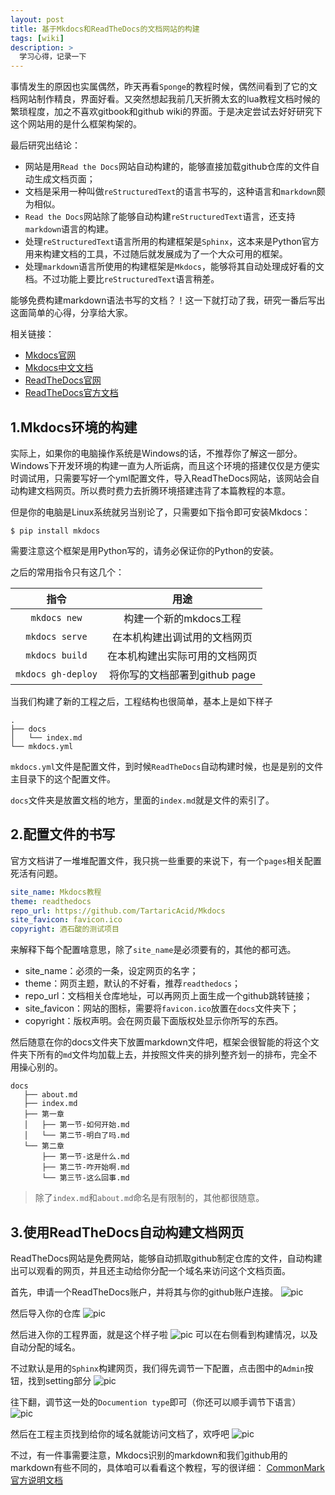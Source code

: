 ```yaml
---
layout: post
title: 基于Mkdocs和ReadTheDocs的文档网站的构建
tags: [wiki]
description: >
  学习心得，记录一下
---
```

事情发生的原因也实属偶然，昨天再看`Sponge`的教程时候，偶然间看到了它的文档网站制作精良，界面好看。又突然想起我前几天折腾太玄的lua教程文档时候的繁琐程度，加之不喜欢gitbook和github wiki的界面。于是决定尝试去好好研究下这个网站用的是什么框架构架的。

最后研究出结论：
* 网站是用`Read the Docs`网站自动构建的，能够直接加载github仓库的文件自动生成文档页面；
* 文档是采用一种叫做`reStructuredText`的语言书写的，这种语言和`markdown`颇为相似。
* `Read the Docs`网站除了能够自动构建`reStructuredText`语言，还支持`markdown`语言的构建。
* 处理`reStructuredText`语言所用的构建框架是`Sphinx`，这本来是Python官方用来构建文档的工具，不过随后就发展成为了一个大众可用的框架。
* 处理`markdown`语言所使用的构建框架是`Mkdocs`，能够将其自动处理成好看的文档。不过功能上要比`reStructuredText`语言稍差。

能够免费构建markdown语法书写的文档？！这一下就打动了我，研究一番后写出这面简单的心得，分享给大家。

相关链接：
* [Mkdocs官网](http://www.mkdocs.org/)
* [Mkdocs中文文档](http://markdown-docs-zh.readthedocs.io/zh_CN/latest/)
* [ReadTheDocs官网](https://readthedocs.org/)
* [ReadTheDocs官方文档](https://docs.readthedocs.io/en/latest/index.html)

## 1.Mkdocs环境的构建
实际上，如果你的电脑操作系统是Windows的话，不推荐你了解这一部分。Windows下开发环境的构建一直为人所诟病，而且这个环境的搭建仅仅是方便实时调试用，只需要写好一个yml配置文件，导入ReadTheDocs网站，该网站会自动构建文档网页。所以费时费力去折腾环境搭建违背了本篇教程的本意。

但是你的电脑是Linux系统就另当别论了，只需要如下指令即可安装Mkdocs：

```
$ pip install mkdocs
```

需要注意这个框架是用Python写的，请务必保证你的Python的安装。

之后的常用指令只有这几个：

| 指令         | 用途                  |
| :----------: | :------------------: |
| `mkdocs new` | 构建一个新的mkdocs工程 |
| `mkdocs serve` | 在本机构建出调试用的文档网页 |
| `mkdocs build` | 在本机构建出实际可用的文档网页 |
| `mkdocs gh-deploy` | 将你写的文档部署到github page |

当我们构建了新的工程之后，工程结构也很简单，基本上是如下样子

```
.
├── docs
│   └── index.md
└── mkdocs.yml
```

`mkdocs.yml`文件是配置文件，到时候`ReadTheDocs`自动构建时候，也是是别的文件主目录下的这个配置文件。

`docs`文件夹是放置文档的地方，里面的`index.md`就是文件的索引了。

## 2.配置文件的书写
官方文档讲了一堆堆配置文件，我只挑一些重要的来说下，有一个`pages`相关配置死活有问题。

```yml
site_name: Mkdocs教程
theme: readthedocs
repo_url: https://github.com/TartaricAcid/Mkdocs
site_favicon: favicon.ico
copyright: 酒石酸的测试项目
```

来解释下每个配置啥意思，除了`site_name`是必须要有的，其他的都可选。
* site_name：必须的一条，设定网页的名字；
* theme：网页主题，默认的不好看，推荐`readthedocs`；
* repo_url：文档相关仓库地址，可以再网页上面生成一个github跳转链接；
* site_favicon：网站的图标，需要将`favicon.ico`放置在`docs`文件夹下；
* copyright：版权声明。会在网页最下面版权处显示你所写的东西。

然后随意在你的docs文件夹下放置markdown文件吧，框架会很智能的将这个文件夹下所有的`md`文件均加载上去，并按照文件夹的排列整齐划一的排布，完全不用操心别的。

```
docs
   ├── about.md
   ├── index.md
   ├── 第一章
   │   ├── 第一节-如何开始.md
   │   └── 第二节-明白了吗.md
   └── 第二章
       ├── 第一节-这是什么.md
       ├── 第二节-咋开始啊.md
       └── 第三节-这么回事.md
```

> 除了`index.md`和`about.md`命名是有限制的，其他都很随意。

## 3.使用ReadTheDocs自动构建文档网页
ReadTheDocs网站是免费网站，能够自动抓取github制定仓库的文件，自动构建出可以观看的网页，并且还主动给你分配一个域名来访问这个文档页面。

首先，申请一个ReadTheDocs账户，并将其与你的github账户连接。
![pic](https://public.lightpic.info/image/E069_59F5D07C0.jpg)

然后导入你的仓库
![pic](https://public.lightpic.info/image/8407_59F5D07C0.jpg)

然后进入你的工程界面，就是这个样子啦
![pic](https://public.lightpic.info/image/6B43_59F5D07C0.jpg)
可以在右侧看到构建情况，以及自动分配的域名。

不过默认是用的`Sphinx`构建网页，我们得先调节一下配置，点击图中的`Admin`按钮，找到setting部分
![pic](https://public.lightpic.info/image/65FC_59F5D07C0.jpg)

往下翻，调节这一处的`Documention type`即可（你还可以顺手调节下语言）
![pic](https://public.lightpic.info/image/1D07_59F5D07B0.jpg)

然后在工程主页找到给你的域名就能访问文档了，欢呼吧
![pic](https://public.lightpic.info/image/A98B_59F5D3170.jpg)

不过，有一件事需要注意，Mkdocs识别的markdown和我们github用的markdown有些不同的，具体咱可以看看这个教程，写的很详细：
[CommonMark官方说明文档](http://commonmark.org/help/)
